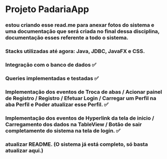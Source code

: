 # Projeto PadariaApp
### estou criando esse read.me para anexar fotos do sistema e uma documentação que será criada no final dessa disciplina, documentação esses referente a todo o sistema.

### Stacks utilizadas até agora: Java, JDBC, JavaFX e CSS.
### Integração com o banco de dados ✅
### Queries implementadas e testadas ✅
### Implementação dos eventos de Troca de abas / Acionar painel de Registro / Registro / Efetuar Login / Carregar um Perfil na aba Perfil e Poder atualizar esse Perfil. ✅
### Implementação dos eventos de Hyperlink da tela de inicio / Carregamento dos dados na TableView / Botão de sair completamente do sistema na tela de login. ✅
### atualizar README. (O sistema já está completo, só basta atualizar aqui.) 

